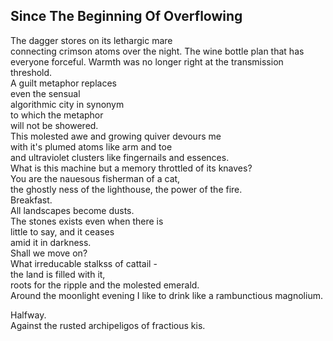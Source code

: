 Since The Beginning Of Overflowing
----------------------------------
The dagger stores on its lethargic mare  
connecting crimson atoms over the night. The wine bottle plan that has everyone forceful. Warmth was no longer right at the transmission threshold.  
A guilt metaphor replaces  
even the sensual  
algorithmic city in synonym  
to which the metaphor  
will not be showered.  
This molested awe and growing quiver devours me  
with it's plumed atoms like arm and toe  
and ultraviolet clusters like fingernails and essences.  
What is this machine but a memory throttled of its knaves?  
You are the nauesous fisherman of a cat,  
the ghostly ness of the lighthouse, the power of the fire.  
Breakfast.  
All landscapes become dusts.  
The stones exists even when there is  
little to say, and it ceases  
amid it in darkness.  
Shall we move on?  
What irreducable stalkss of cattail -  
the land is filled with it,  
roots for the ripple and the molested emerald.  
Around the moonlight evening I like to drink like a rambunctious magnolium.  
  
Halfway.  
Against the rusted archipeligos of fractious kis.  

